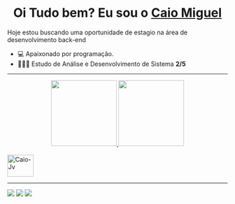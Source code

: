 <div>
  <h1 align="center">
    Oi Tudo bem? Eu sou o 
    <a href="https://www.linkedin.com/in/caio-miguel-paix%C3%A3o-da-silva-00324b11a/">Caio Miguel </a>
  </h1>
Hoje estou buscando uma oportunidade de estagio na área de desenvolvimento back-end

- 💻 Apaixonado por programação.
- 👨🏿‍🎓 Estudo de Análise e Desenvolvimento de Sistema  **2/5**

---------------------

<div align="center">
  <a href="https://github.com/caioz95">
    <img height="150em"src="https://github-readme-stats.vercel.app/api?username=caioz95&count_private=true&include_all_commits=true&show_icons=true&theme=dracula&hide_border=false&show_owner=true"/>
    <img height="150em" src="https://github-readme-stats.vercel.app/api/top-langs/?username=caioz95&theme=dracula&hide_border=false&&layout=compact"/>
  </a>
</div>
<div style="display:inline_block"><br>
 <a href="https://github.com/caioz95/Java" target="_blank"> <img align="center" alt="Caio-Jv" height="50" width="60" 
   src="https://cdn.jsdelivr.net/gh/devicons/devicon/icons/java/java-original-wordmark.svg" /> <a/>
          
  </div>
 
  ------------------
  
 <div> 
  <a href="https://www.linkedin.com/in/caio-miguel-paix%C3%A3o-da-silva-00324b11a/" target="_blank"> <img src="https://img.shields.io/badge/-LinkedIn-%230077B5?style=for-the-badge&logo=linkedin&logoColor=white" target="_blank"></a>
  <a href="https://wa.me/5511958812742?text=Ol%C3%A1+peguei+o+seu+contato+pelo+GitHub%21" target="_blank"><img src="https://img.shields.io/badge/WhatsApp-25D366?style=for-the-badge&logo=whatsapp&logoColor=white" target="_blank"></a> 
  <a href="mailto:caiodev95@gmail.com"><img src="https://img.shields.io/badge/-Gmail-%23333?style=for-the-badge&logo=gmail&logoColor=white" target="_blank"></a>
</div>

